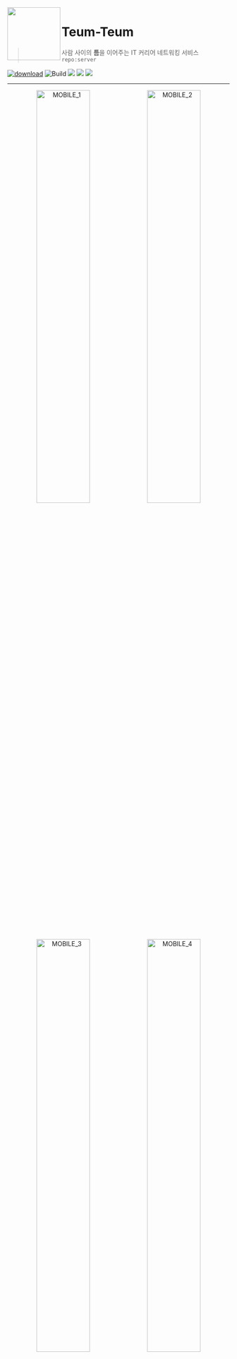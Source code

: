 <img src="https://github.com/depromeet/teum-teum-server/assets/91249216/70e21198-48c2-4ea1-9d87-3e619c4c3217" width="120" height="120" align="left"/> 

# Teum-Teum

> 사람 사이의 **틈**을 이어주는 IT 커리어 네트워킹 서비스 `repo:server`

[![download](https://img.shields.io/badge/playstore-download-brightgreen?style=for-the-badge&logo=google&logoColor=white&color=36B2FF)](https://play.google.com/store/apps/details?id=com.teumteum.teumteum&pcampaignid=web_share) ![Build](https://img.shields.io/github/actions/workflow/status/depromeet/teum-teum-server/integration-tester.yml?branch=develop&style=for-the-badge&logo=github&logoColor=white&color=36B2FF) ![](https://img.shields.io/sonar/test_success_density/depromeet_teum-teum-server?server=https%3A%2F%2Fsonarcloud.io&style=for-the-badge&logo=sonar&logoColor=white&color=36B2FF) ![](https://img.shields.io/sonar/quality_gate/depromeet_teum-teum-server/develop?server=https%3A%2F%2Fsonarcloud.io&style=for-the-badge&logo=sonar&logoColor=white&color=36B2FF) ![](https://img.shields.io/github/v/release/depromeet/teum-teum-server?include_prereleases&style=for-the-badge&color=36B2FF)

---

<p align="center" width="100%">
  <img width="49%" alt="MOBILE_1" src="https://github.com/depromeet/teum-teum-server/assets/91249216/c8c97700-b1a0-4393-ab14-edcf077627cb">
  <img width="49%" alt="MOBILE_2" src="https://github.com/depromeet/teum-teum-server/assets/91249216/52a606d7-77dd-48fc-9f2f-3bb1a130ad75">
</p>
<p align="center" width="100%">
  <img width="49%" alt="MOBILE_3" src="https://github.com/depromeet/teum-teum-server/assets/91249216/015f52bb-7e76-45f5-ba8f-aa9d92d133dd">
  <img width="49%" alt="MOBILE_4" src="https://github.com/depromeet/teum-teum-server/assets/91249216/589184e0-bd3d-4583-9315-2b1ad3c624ad">
</p>
<p align="center" width="100%">
  <img width="49%" alt="MOBILE_5" src="https://github.com/depromeet/teum-teum-server/assets/91249216/3dd859ef-ed72-45c7-8f82-6c5a92f33fa5">
  <img width="49%" alt="MOBILE_6" src="https://github.com/depromeet/teum-teum-server/assets/91249216/642bff83-30ae-4ff6-aa01-53561ce00db3">
</p>
<p align="center" width="100%">
  <img width="49%" alt="MOBILE_7" src="https://github.com/depromeet/teum-teum-server/assets/91249216/7d66866d-b07f-4ebf-8699-feffa8c6b8fd">
  <img width="49%" alt="MOBILE_8" src="https://github.com/depromeet/teum-teum-server/assets/91249216/5aa5c9e9-6e02-43b0-a2e3-81f6aff298b5">
</p>

![Behance](https://img.shields.io/badge/Behance-1769ff?style=for-the-badge&logo=behance&logoColor=white)

## 🌐 Architecture
<p align="center" width="100%">
  <img width="80%"  src="https://github.com/depromeet/teum-teum-server/assets/91249216/5ffde24a-fb5d-4b85-a71d-e108a3254451">
</p>

## ⚒️ Tech Stack

<img src="https://img.shields.io/badge/Framework-%23121011?style=for-the-badge"> ![SpringBoot](https://img.shields.io/badge/springboot-%236DB33F.svg?style=for-the-badge&logo=springboot&logoColor=white)![spring_data_JPA](https://img.shields.io/badge/spring_data_JPA-%236DB33F?style=for-the-badge&logo=databricks&logoColor=white)![SpringSecurity](https://img.shields.io/badge/spring_security-%236DB33F.svg?style=for-the-badge&logo=springsecurity&logoColor=white)![Gradle](https://img.shields.io/badge/Gradle-02303A.svg?style=for-the-badge&logo=Gradle&logoColor=white)

<img src="https://img.shields.io/badge/Test-%23121011?style=for-the-badge"> ![junit5](https://img.shields.io/badge/junit5-25A162?style=for-the-badge&logo=junit5&logoColor=white)![test_containers](https://img.shields.io/badge/test_containers-328ba3?style=for-the-badge&logo=reasonstudios&logoColor=white)

<img src="https://img.shields.io/badge/Database-%23121011?style=for-the-badge"> ![MySQL](https://img.shields.io/badge/mysql-4479A1.svg?style=for-the-badge&logo=mysql&logoColor=white)![Redis](https://img.shields.io/badge/redis-%23DD0031.svg?style=for-the-badge&logo=redis&logoColor=white)![Firebase](https://img.shields.io/badge/Firebase-039BE5?style=for-the-badge&logo=Firebase&logoColor=white)![flyway](https://img.shields.io/badge/flyway-CC0200?style=for-the-badge&logo=flyway&logoColor=white)

<img src="https://img.shields.io/badge/Infrastructure-%23121011?style=for-the-badge"> ![Amazon Ec2](https://img.shields.io/badge/amazon_ec2-FF9900.svg?style=for-the-badge&logo=amazonec2&logoColor=white)![Amazon S3](https://img.shields.io/badge/AWS_S3-569A31.svg?style=for-the-badge&logo=amazons3&logoColor=white)![Amazon RDS](https://img.shields.io/badge/amazon_RDS-527FFF.svg?style=for-the-badge&logo=amazonrds&logoColor=white)![Amazon ElastiCache](https://img.shields.io/badge/amazon_elasticache-FF9900.svg?style=for-the-badge&logo=amazondocumentdb&logoColor=white)![Nginx](https://img.shields.io/badge/nginx-%23009639.svg?style=for-the-badge&logo=nginx&logoColor=white)

<img src="https://img.shields.io/badge/CICD-%23121011?style=for-the-badge"> ![Docker](https://img.shields.io/badge/docker-%230db7ed.svg?style=for-the-badge&logo=docker&logoColor=white)![GitHub Actions](https://img.shields.io/badge/github%20actions-%232671E5.svg?style=for-the-badge&logo=githubactions&logoColor=white)![github container](https://img.shields.io/badge/github_container-181717.svg?style=for-the-badge&logo=github&logoColor=white)![squarespace](https://img.shields.io/badge/squarespace-000000?style=for-the-badge&logo=squarespace&logoColor=white)

<img src="https://img.shields.io/badge/Code_Analysis-%23121011?style=for-the-badge"> ![SonarCloud](https://img.shields.io/badge/SonarCloud-F3702A?style=for-the-badge&logo=SonarCloud&logoColor=white)

<img src="https://img.shields.io/badge/Others-%23121011?style=for-the-badge"> ![ChatGPT](https://img.shields.io/badge/chatGPT-74aa9c?style=for-the-badge&logo=openai&logoColor=white)

<img src="https://img.shields.io/badge/Monitering-%23121011?style=for-the-badge"> ![sentry](https://img.shields.io/badge/sentry-362D59?style=for-the-badge&logo=sentry&logoColor=white)

## 👥 Contributors

|                                                                  Server                                                                  |                                                                  Server                                                                  |                                                                  Server                                                                  |                        
|:----------------------------------------------------------------------------------------------------------------------------------------:|:----------------------------------------------------------------------------------------------------------------------------------------:|:----------------------------------------------------------------------------------------------------------------------------------------:| 
| <img src="https://github.com/depromeet/teum-teum-server/assets/91249216/cb77a10c-09f8-42bc-94b8-23c89337fef3" width="160" height="160"/> | <img src="https://github.com/depromeet/teum-teum-server/assets/91249216/e809343c-129c-45bd-99c7-61804955338e" width="160" height="160"/> | <img src="https://github.com/depromeet/teum-teum-server/assets/91249216/1074cb99-888d-4429-a9e9-c37f95dab722" width="160" height="160"/> |
|                                             [choidongkuen](https://github.com/choidongkuen)                                              |                                                    [xb205](https://github.com/devxb)                                                     |                                                 [ddingmin](https://github.com/ddingmin)                                                  |

